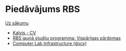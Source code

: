 # Piedāvājums RBS

[Uz sākumu](http://85.254.250.28/learning/LU/)

* [Kalvis - CV](../Personal/CV_Kalvis_Apsitis_2019_lv.pdf)
* [RBS jaunā studiju programma: Vispārīgas pārdomas](setting-the-goals-summary.html)
* [Computer Lab Infrastructure (docx)](../Documents/computer_lab_infrastructure.docx)



